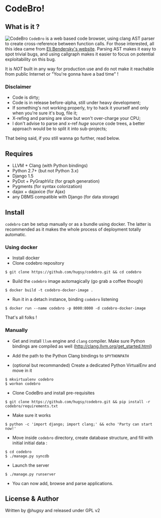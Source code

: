 # CodeBro!


## What is it ?

![CodeBro](https://camo.githubusercontent.com/a13b4e0e8b839bf060e746302d2dab8c94962cf8/687474703a2f2f692e696d6775722e636f6d2f7776634d3548422e706e67)
`CodeBro` is a web based code browser, using clang AST parser to create cross-reference between
function calls. For those interested, all this idea came from [Eli Bendersky's
website](http://eli.thegreenplace.net/2011/07/03/parsing-c-in-python-with-clang/). 
Parsing AST makes it easy to spot trivial bugs, and using callgraph
makes it easier to focus on potential exploitability on this bug.

It is *NOT* built in any way for production use and do not make it reachable
from public Internet or "You're gonna have a bad time" ! 


### Disclaimer

* Code is dirty;
* Code is in release before-alpha, still under heavy development;
* If something's not working properly, try to hack it yourself and only when
you're sure it's bug, file it;
* X-refing and parsing are slow but won't over-charge your CPU;
* I don't advise to parse and x-ref *huge* source code trees, a better approach
would be to split it into sub-projects;

That being said, if you still wanna go further, read below. 


## Requires
* LLVM + Clang (with Python bindings)
* Python 2.7+ (but not Python 3.x)
* Django 1.5
* PyDot + PyGraphViz (for graph generation)
* Pygments (for syntax colorization)
* dajax + dajaxice (for Ajax)
* any DBMS compatible with Django (for data storage)


## Install
`codebro` can be setup manually or as a bundle using docker. The latter is recommended as it makes the whole process of deployment totally automatic.

### Using docker
* Install docker
* Clone codebro repository
```
$ git clone https://github.com/hugsy/codebro.git && cd codebro
```
* Build the `codebro` image automagically (go grab a coffee though)
```
$ docker build -t codebro-docker-image .
```
* Run it in a detach instance, binding `codebro` listening
```
$ docker run --name codebro -p 8000:8000 -d codebro-docker-image
```

That's all folks !

### Manually 
* Get and install `llvm` engine and `clang` compiler. Make sure Python bindings are compiled as well
(http://clang.llvm.org/get_started.html)

* Add the path to the Python Clang bindings to `$PYTHONPATH`

* (optional but recommanded) Create a dedicated Python VirtualEnv and move in it
```
$ mkvirtualenv codebro
$ workon codebro
```

* Clone CodeBro and install pre-requisites
```
$ git clone https://github.com/hugsy/codebro.git && pip install -r codebro/requirements.txt
```

* Make sure it works 
```
$ python -c 'import django; import clang;' && echo 'Party can start now!'
```

* Move inside `codebro` directory, create database structure, and fill with initial initial data :
```
$ cd codebro
$ ./manage.py syncdb
```

* Launch the server
```
$ ./manage.py runserver
```
* You can now add, browse and parse applications.

## License & Author
Written by @_hugsy_ and released under GPL v2

